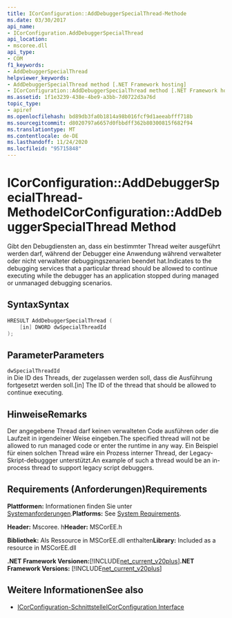 ```yaml
---
title: ICorConfiguration::AddDebuggerSpecialThread-Methode
ms.date: 03/30/2017
api_name:
- ICorConfiguration.AddDebuggerSpecialThread
api_location:
- mscoree.dll
api_type:
- COM
f1_keywords:
- AddDebuggerSpecialThread
helpviewer_keywords:
- AddDebuggerSpecialThread method [.NET Framework hosting]
- ICorConfiguration::AddDebuggerSpecialThread method [.NET Framework hosting]
ms.assetid: 1f1e3239-438e-4be9-a3bb-7d0722d3a76d
topic_type:
- apiref
ms.openlocfilehash: bd89db3fa0b1814a98b016fcf9d1aeeabfff718b
ms.sourcegitcommit: d8020797a6657d0fbbdff362b80300815f682f94
ms.translationtype: MT
ms.contentlocale: de-DE
ms.lasthandoff: 11/24/2020
ms.locfileid: "95715848"
---
```

# <a name="icorconfigurationadddebuggerspecialthread-method"></a><span data-ttu-id="d4ef5-102">ICorConfiguration::AddDebuggerSpecialThread-Methode</span><span class="sxs-lookup"><span data-stu-id="d4ef5-102">ICorConfiguration::AddDebuggerSpecialThread Method</span></span>

<span data-ttu-id="d4ef5-103">Gibt den Debugdiensten an, dass ein bestimmter Thread weiter ausgeführt werden darf, während der Debugger eine Anwendung während verwalteter oder nicht verwalteter debuggingszenarien beendet hat.</span><span class="sxs-lookup"><span data-stu-id="d4ef5-103">Indicates to the debugging services that a particular thread should be allowed to continue executing while the debugger has an application stopped during managed or unmanaged debugging scenarios.</span></span>  
  
## <a name="syntax"></a><span data-ttu-id="d4ef5-104">Syntax</span><span class="sxs-lookup"><span data-stu-id="d4ef5-104">Syntax</span></span>  
  
```cpp  
HRESULT AddDebuggerSpecialThread (  
    [in] DWORD dwSpecialThreadId  
);  
```  
  
## <a name="parameters"></a><span data-ttu-id="d4ef5-105">Parameter</span><span class="sxs-lookup"><span data-stu-id="d4ef5-105">Parameters</span></span>  

 `dwSpecialThreadId`  
 <span data-ttu-id="d4ef5-106">in Die ID des Threads, der zugelassen werden soll, dass die Ausführung fortgesetzt werden soll.</span><span class="sxs-lookup"><span data-stu-id="d4ef5-106">[in] The ID of the thread that should be allowed to continue executing.</span></span>  
  
## <a name="remarks"></a><span data-ttu-id="d4ef5-107">Hinweise</span><span class="sxs-lookup"><span data-stu-id="d4ef5-107">Remarks</span></span>  

 <span data-ttu-id="d4ef5-108">Der angegebene Thread darf keinen verwalteten Code ausführen oder die Laufzeit in irgendeiner Weise eingeben.</span><span class="sxs-lookup"><span data-stu-id="d4ef5-108">The specified thread will not be allowed to run managed code or enter the runtime in any way.</span></span> <span data-ttu-id="d4ef5-109">Ein Beispiel für einen solchen Thread wäre ein Prozess interner Thread, der Legacy-Skript-debuggger unterstützt.</span><span class="sxs-lookup"><span data-stu-id="d4ef5-109">An example of such a thread would be an in-process thread to support legacy script debuggers.</span></span>  
  
## <a name="requirements"></a><span data-ttu-id="d4ef5-110">Requirements (Anforderungen)</span><span class="sxs-lookup"><span data-stu-id="d4ef5-110">Requirements</span></span>  

 <span data-ttu-id="d4ef5-111">**Plattformen:** Informationen finden Sie unter [Systemanforderungen](../../get-started/system-requirements.md).</span><span class="sxs-lookup"><span data-stu-id="d4ef5-111">**Platforms:** See [System Requirements](../../get-started/system-requirements.md).</span></span>  
  
 <span data-ttu-id="d4ef5-112">**Header:** Mscoree. h</span><span class="sxs-lookup"><span data-stu-id="d4ef5-112">**Header:** MSCorEE.h</span></span>  
  
 <span data-ttu-id="d4ef5-113">**Bibliothek:** Als Ressource in MSCorEE.dll enthalten</span><span class="sxs-lookup"><span data-stu-id="d4ef5-113">**Library:** Included as a resource in MSCorEE.dll</span></span>  
  
 <span data-ttu-id="d4ef5-114">**.NET Framework Versionen:**[!INCLUDE[net_current_v20plus](../../../../includes/net-current-v20plus-md.md)]</span><span class="sxs-lookup"><span data-stu-id="d4ef5-114">**.NET Framework Versions:** [!INCLUDE[net_current_v20plus](../../../../includes/net-current-v20plus-md.md)]</span></span>  
  
## <a name="see-also"></a><span data-ttu-id="d4ef5-115">Weitere Informationen</span><span class="sxs-lookup"><span data-stu-id="d4ef5-115">See also</span></span>

- [<span data-ttu-id="d4ef5-116">ICorConfiguration-Schnittstelle</span><span class="sxs-lookup"><span data-stu-id="d4ef5-116">ICorConfiguration Interface</span></span>](icorconfiguration-interface.md)
